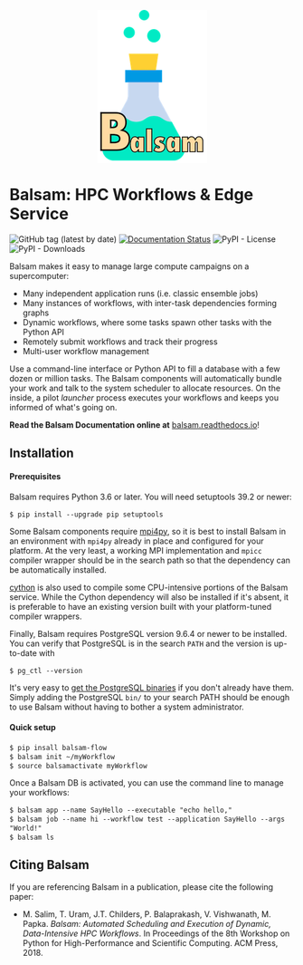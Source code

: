 <p align="center">
<img align="center" src="docs/_static/logo/small3.png">
</p>

# Balsam: HPC Workflows & Edge Service

![GitHub tag (latest by date)](https://img.shields.io/github/tag-date/balsam-alcf/balsam.svg?label=version)
[![Documentation Status](https://readthedocs.org/projects/balsam/badge/?version=latest)](https://balsam.readthedocs.io/en/latest/?badge=latest)
![PyPI - License](https://img.shields.io/pypi/l/deephyper.svg)
![PyPI - Downloads](https://img.shields.io/pypi/dm/deephyper.svg?label=Pypi%20downloads)


Balsam makes it easy to manage large compute campaigns on a supercomputer:
- Many independent application runs (i.e. classic ensemble jobs)
- Many instances of workflows, with inter-task dependencies forming graphs
- Dynamic workflows, where some tasks spawn other tasks with the Python API
- Remotely submit workflows and track their progress
- Multi-user workflow management

Use a command-line interface or Python API to fill a database with a few dozen
or million tasks.  The Balsam components will automatically bundle your work
and talk to the system scheduler to allocate resources.  On the inside, a pilot
*launcher* process executes your workflows and keeps you informed of what's
going on.

**Read the Balsam Documentation online at** [balsam.readthedocs.io](https://balsam.readthedocs.io/en/latest/)!


## Installation

#### Prerequisites
Balsam requires Python 3.6 or later.  You will need setuptools 39.2 or newer:

```console
$ pip install --upgrade pip setuptools
```

Some Balsam components require [mpi4py](https://github.com/mpi4py/mpi4py),  so
it is best to install Balsam in an environment with `mpi4py` already in place
and configured for your platform.  At the very least, a working MPI
implementation and `mpicc` compiler wrapper should be in the search path so
that the dependency can be automatically installed.

[cython](https://github.com/cython/cython) is also used to compile some
CPU-intensive portions of the Balsam service.  While the Cython dependency will
also be installed if it's absent, it is preferable to have an existing version
built with your platform-tuned compiler wrappers.

Finally, Balsam requires PostgreSQL version 9.6.4 or newer to be installed. You can verify
that PostgreSQL is in the search `PATH` and the version is up-to-date with

```console
$ pg_ctl --version
```

It's very easy to [get the PostgreSQL binaries](https://www.enterprisedb.com/download-postgresql-binaries) if you
don't already have them.  Simply adding the PostgreSQL `bin/` to your search
PATH should be enough to use Balsam without having to bother a system
administrator.

#### Quick setup

```console
$ pip insall balsam-flow
$ balsam init ~/myWorkflow
$ source balsamactivate myWorkflow
```

Once a Balsam DB is activated, you can use the command line to manage your workflows:

```console
$ balsam app --name SayHello --executable "echo hello,"
$ balsam job --name hi --workflow test --application SayHello --args "World!"
$ balsam ls
```

## Citing Balsam
If you are referencing Balsam in a publication, please cite the following paper:

-  M. Salim, T. Uram, J.T. Childers, P. Balaprakash, V. Vishwanath, M. Papka. *Balsam: Automated Scheduling and Execution of Dynamic, Data-Intensive HPC Workflows*. In Proceedings of the 8th Workshop on Python for High-Performance and Scientific Computing. ACM Press, 2018.
